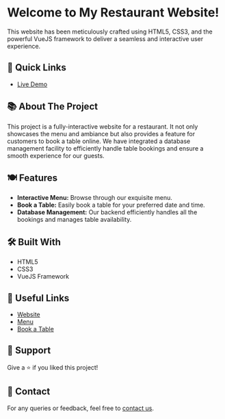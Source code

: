 # Welcome to My Restaurant Website!

This website has been meticulously crafted using HTML5, CSS3, and the powerful VueJS framework to deliver a seamless and interactive user experience.

## 🚀 Quick Links
- [Live Demo](https://tandooritadka.netlify.app/)

## 📚 About The Project

This project is a fully-interactive website for a restaurant. It not only showcases the menu and ambiance but also provides a feature for customers to book a table online. We have integrated a database management facility to efficiently handle table bookings and ensure a smooth experience for our guests.

## 🍽 Features
- **Interactive Menu:** Browse through our exquisite menu.
- **Book a Table:** Easily book a table for your preferred date and time.
- **Database Management:** Our backend efficiently handles all the bookings and manages table availability.

## 🛠 Built With
- HTML5
- CSS3
- VueJS Framework

## 🔗 Useful Links
- [Website](https://tandooritadka.netlify.app/)
- [Menu](https://tandooritadka.netlify.app/)
- [Book a Table](https://tandooritadka.netlify.app/)

## 🙌 Support

Give a ⭐️ if you liked this project!

## 📩 Contact

For any queries or feedback, feel free to [contact us](mailto:paramapplication@gmail.com).
